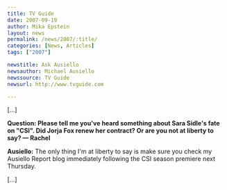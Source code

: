 ```yaml
---
title: TV Guide 
date: 2007-09-19
author: Mika Epstein
layout: news
permalink: /news/2007/:title/
categories: [News, Articles]
tags: ["2007"]

newstitle: Ask Ausiello
newsauthor: Michael Ausiello
newssource: TV Guide 
newsurl: http://www.tvguide.com

---
```


[...]

**Question: Please tell me you've heard something about Sara Sidle's fate on "CSI". Did Jorja Fox renew her contract? Or are you not at liberty to say? &#8212; Rachel**

**Ausiello:** The only thing I'm at liberty to say is make sure you check my Ausiello Report blog immediately following the CSI season premiere next Thursday.

[...]
